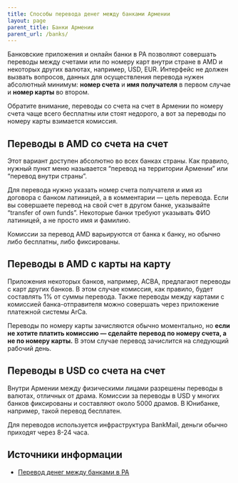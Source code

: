 ```yaml
---
title: Способы перевода денег между банками Армении
layout: page
parent_title: Банки Армении
parent_url: /banks/
---
```


Банковские приложения и онлайн банки в РА позволяют совершать переводы между счетами или по номеру карт внутри стране в AMD и некоторых других валютах, например, USD, EUR. Интерфейс не должен вызвать вопросов, данных для осуществления перевода нужен абсолютный минимум: **номер счета** и **имя получателя** в первом случае и **номер карты** во втором.

Обратите внимание, переводы со счета на счет в Армении по номеру счета чаще всего бесплатны или стоят недорого, а вот за переводы по номеру карты взимается комиссия.

## Переводы в AMD со счета на счет

Этот вариант доступен абсолютно во всех банках страны. Как правило, нужный пункт меню называется “перевод на территории Армении” или “перевод внутри страны”.

Для перевода нужно указать номер счета получателя и имя из договора с банком латиницей, а в комментарии — цель перевода. Если вы совершаете перевод на свой счет в другом банке, указывайте “transfer of own funds”. Некоторые банки требуют указывать ФИО латиницей, а не просто имя и фамилию.

Комиссии за перевод AMD варьируются от банка к банку, но обычно либо бесплатны, либо фиксированы.

## Переводы в AMD с карты на карту

Приложения некоторых банков, например, ACBA, предлагают переводы с карт других банков. В этом случае комиссия, как правило, будет составлять 1% от суммы перевода. Также переводы между картами с комиссией банка-отправителя можно совершать через приложение платежной системы ArCa.

Переводы по номеру карты зачисляются обычно моментально, но **если не хотите платить комиссию — сделайте перевод по
номеру счета, а не по номеру карты.** В этом случае перевод зачислится на следующий рабочий день.

## Переводы в USD со счета на счет

Внутри Армении между физическими лицами разрешены переводы в валютах, отличных от драма. Комиссии за переводы в USD у многих банков фиксированы и составляют около 5000 драмов. В Юнибанке, например, такой перевод бесплатен.

Для переводов используется инфраструктура BankMail, деньги обычно приходят через 8-24 часа.

## Источники информации

- [Перевод денег между банками в РА](https://www.notion.so/fc6dc57f01d34f30a937e450c7d9bbed)
